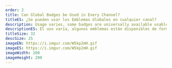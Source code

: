 ```yaml
---
order: 2
title: Can Global Badges be Used in Every Channel?
titleES: ¿Se pueden usar los Emblemas Globales en cualquier canal?
description: Usage varies, some badges are universally available usable everywhere, others are restricted to the channel where they were unlocked, and some are reserved for platform personnel or Twitch Staff.
descriptionES: El uso varía, algunos emblemas están disponibles de forma universal utilizables en todas partes, otros están restringidos al canal donde se desbloquearon, y algunos están dirigidos a personal especial o personal específico.
titleSize: 32
descSize: 25
imageEN: https://i.imgur.com/W5kp2mH.gif
imageES: https://i.imgur.com/W5kp2mH.gif
imageWidth: 200
imageHeight: 200
---
```

